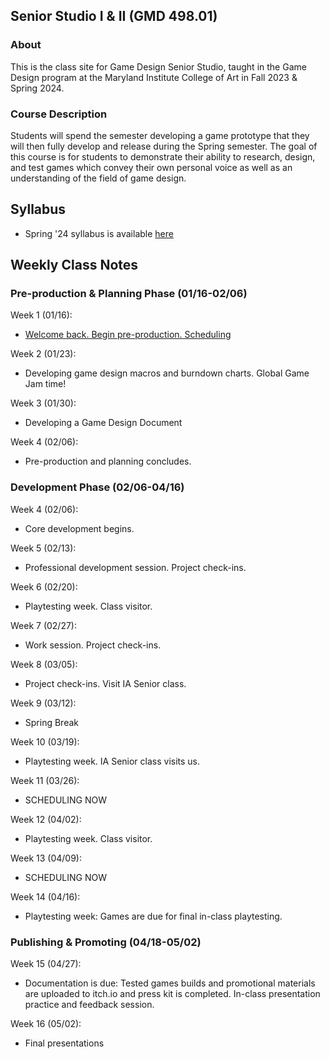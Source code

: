 ## Senior Studio I & II (GMD 498.01)

### About
This is the class site for Game Design Senior Studio, taught in the Game Design program at the Maryland Institute College of Art in Fall 2023 & Spring 2024.

### Course Description
Students will spend the semester developing a game prototype that they will then fully develop and release during the Spring semester. The goal of this course is for students to demonstrate their ability to research, design, and test games which convey their own personal voice as well as an understanding of the field of game design.


## Syllabus
- Spring '24 syllabus is available [here](https://docs.google.com/document/d/1zERo4_Udrk43SyrUX2A9VRs9Ck42KIv1kYG6JIPoSwI/edit?usp=sharing)

## Weekly Class Notes

### Pre-production & Planning Phase (01/16-02/06)
Week 1 (01/16):
  - [Welcome back. Begin pre-production. Scheduling](week1.md)

Week 2 (01/23):
  - Developing game design macros and burndown charts. Global Game Jam time!

Week 3 (01/30):
  -  Developing a Game Design Document

Week 4 (02/06):
  - Pre-production and planning concludes. 


### Development Phase (02/06-04/16)

Week 4 (02/06):
  - Core development begins.

 Week 5 (02/13):
  - Professional development session. Project check-ins. 

Week 6 (02/20):
  - Playtesting week. Class visitor.

Week 7 (02/27):
  - Work session. Project check-ins.

Week 8 (03/05):
  - Project check-ins. Visit IA Senior class.

Week 9 (03/12):
  - Spring Break

Week 10 (03/19):
  - Playtesting week. IA Senior class visits us.

Week 11 (03/26):
  - SCHEDULING NOW

Week 12 (04/02):
  - Playtesting week. Class visitor.

Week 13 (04/09): 
  - SCHEDULING NOW

Week 14 (04/16):
  - Playtesting week: Games are due for final in-class playtesting.

### Publishing & Promoting (04/18-05/02)

Week 15 (04/27):
  - Documentation is due: Tested games builds and promotional materials are uploaded to itch.io and press kit is completed. In-class presentation practice and feedback session.


Week 16 (05/02):
  - Final presentations